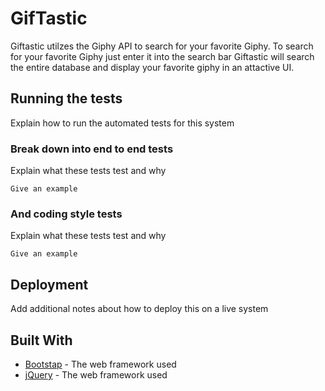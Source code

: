 # GifTastic

Giftastic utilzes the Giphy API to search for your favorite Giphy. To search for your favorite Giphy just enter it into the search bar
Giftastic will search the entire database and display your favorite giphy in an attactive UI.

## Running the tests

Explain how to run the automated tests for this system

### Break down into end to end tests

Explain what these tests test and why

```
Give an example
```

### And coding style tests

Explain what these tests test and why

```
Give an example
```

## Deployment

Add additional notes about how to deploy this on a live system

## Built With

* [Bootstap](https://getbootstrap.com/) - The web framework used
* [jQuery](https://jquery.com/) - The web framework used
